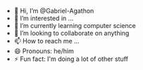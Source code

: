 - 👋 Hi, I’m @Gabriel-Agathon
- 👀 I’m interested in ...
- 🌱 I’m currently learning computer science
- 💞️ I’m looking to collaborate on anything
- 📫 How to reach me ...
- 😄 Pronouns: he/him
- ⚡ Fun fact: I'm doing a lot of other stuff

<!---
Gabriel-Agathon/Gabriel-Agathon is a ✨ special ✨ repository because its `README.md` (this file) appears on your GitHub profile.
You can click the Preview link to take a look at your changes.
--->
